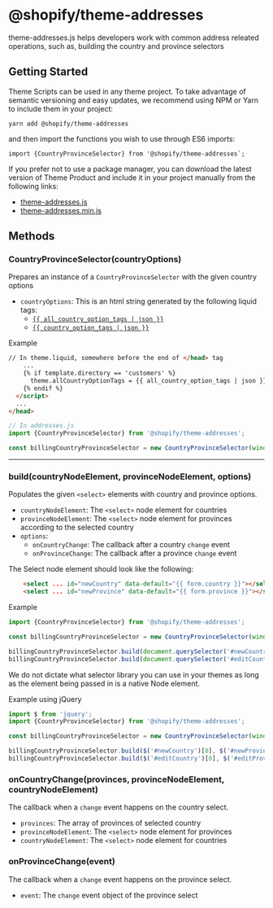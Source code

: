 # @shopify/theme-addresses

theme-addresses.js helps developers work with common address releated operations, such as, building the country and province selectors

## Getting Started

Theme Scripts can be used in any theme project. To take advantage of semantic versioning and easy updates, we recommend using NPM or Yarn to include them in your project:

```
yarn add @shopify/theme-addresses
```

and then import the functions you wish to use through ES6 imports:

```
import {CountryProvinceSelector} from '@shopify/theme-addresses`;
```

If you prefer not to use a package manager, you can download the latest version of Theme Product and include it in your project manually from the following links:

- [theme-addresses.js](http://unpkg.com/@shopify/theme-addresses@latest/dist/theme-addresses.js)
- [theme-addresses.min.js](http://unpkg.com/@shopify/theme-addresses@latest/dist/theme-addresses.min.js)

## Methods

### CountryProvinceSelector(countryOptions)

Prepares an instance of a `CountryProvinceSelector` with the given country options

- `countryOptions`: This is an html string generated by the following liquid tags:
    * [`{{ all_country_option_tags | json }}`](https://help.shopify.com/en/themes/liquid/objects/all-country-option-tags)
    * [`{{ country_option_tags | json }}`](https://help.shopify.com/en/themes/liquid/objects/country-option-tags)

Example
```html
// In theme.liquid, somewhere before the end of </head> tag
    ...
    {% if template.directory == 'customers' %}
      theme.allCountryOptionTags = {{ all_country_option_tags | json }};
    {% endif %}
  </script>
  ...
</head>
```
```js
// In addresses.js
import {CountryProvinceSelector} from '@shopify/theme-addresses';

const billingCountryProvinceSelector = new CountryProvinceSelector(window.theme.allCountryOptionTags);
```

---

### build(countryNodeElement, provinceNodeElement, options)

Populates the given `<select>` elements with country and province options.

- `countryNodeElement`: The `<select>` node element for countries
- `provinceNodeElement`: The `<select>` node element for provinces according to the selected country
- `options`:
    * `onCountryChange`: The callback after a country `change` event
    * `onProvinceChange`: The callback after a province `change` event

The Select node element should look like the following:
```html
    <select ... id="newCountry" data-default="{{ form.country }}"></select>
    <select ... id="newProvince" data-default="{{ form.province }}"></select>
```

Example
```js
import {CountryProvinceSelector} from '@shopify/theme-addresses';

const billingCountryProvinceSelector = new CountryProvinceSelector(window.theme.allCountryOptionTags);

billingCountryProvinceSelector.build(document.querySelector('#newCountry'), document.querySelector('#newProvince'));
billingCountryProvinceSelector.build(document.querySelector('#editCountry'), document.querySelector('#editProvince'), {hideClass: 'hide'});
```

We do not dictate what selector library you can use in your themes as long as the element being passed in is a native Node element.

Example using jQuery
```js
import $ from 'jquery';
import {CountryProvinceSelector} from '@shopify/theme-addresses';

const billingCountryProvinceSelector = new CountryProvinceSelector(window.theme.allCountryOptionTags);

billingCountryProvinceSelector.build($('#newCountry')[0], $('#newProvince')[0]);
billingCountryProvinceSelector.build($('#editCountry')[0], $('#editProvince')[0], {hideClass: 'hide'});
```

### onCountryChange(provinces, provinceNodeElement, countryNodeElement)

The callback when a `change` event happens on the country select.

- `provinces`: The array of provinces of selected country
- `provinceNodeElement`: The `<select>` node element for provinces
- `countryNodeElement`: The `<select>` node element for countries

### onProvinceChange(event)

The callback when a `change` event happens on the province select.

- `event`: The `change` event object of the province select
